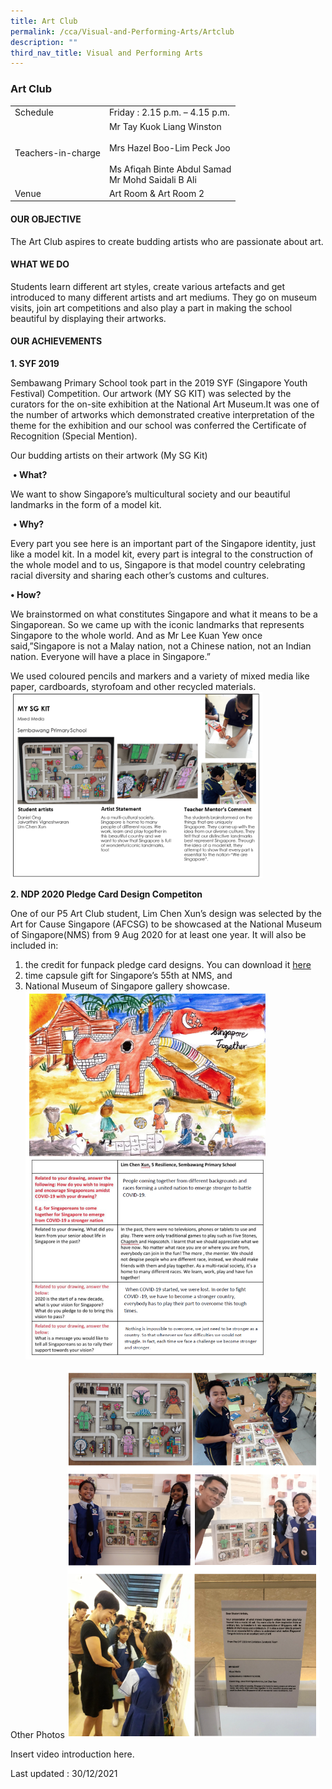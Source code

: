 ```yaml
---
title: Art Club
permalink: /cca/Visual-and-Performing-Arts/Artclub
description: ""
third_nav_title: Visual and Performing Arts
---
```

### Art Club

|  |  |
|---|---|
| Schedule | Friday : 2.15 p.m. – 4.15 p.m. |
| Teachers-in-charge | Mr Tay Kuok Liang Winston <br><br>Mrs Hazel Boo-Lim Peck Joo<br><br>Ms Afiqah Binte Abdul Samad<br>Mr Mohd Saidali B Ali<br> |
|  Venue |  Art Room & Art Room 2 |

#### **OUR OBJECTIVE**

  

The Art Club aspires to create budding artists who are passionate about art.

  

#### **WHAT WE DO**

  

Students learn different art styles, create various artefacts and get introduced to many different artists and art mediums. They go on museum visits, join art competitions and also play a part in making the school beautiful by displaying their artworks.

  

#### **OUR ACHIEVEMENTS**

**1\. SYF 2019**  
  

Sembawang Primary School took part in the 2019 SYF (Singapore Youth Festival) Competition. Our artwork (MY SG KIT) was selected by the curators for the on-site exhibition at the National Art Museum.It was one of the number of artworks which demonstrated creative interpretation of the theme for the exhibition and our school was conferred the Certificate of Recognition (Special Mention). 

  
Our budding artists on their artwork (My SG Kit)  
  
 **• What?**  
  
We want to show Singapore’s multicultural society and our beautiful landmarks in the form of a model kit.  
  
 **• Why?**  

Every part you see here is an important part of the Singapore identity, just like a model kit. In a model kit, every part is integral to the construction of the whole model and to us, Singapore is that model country celebrating racial diversity and sharing each other’s customs and cultures. 

  
**• How?**  
  

We brainstormed on what constitutes Singapore and what it means to be a Singaporean. So we came up with the iconic landmarks that represents Singapore to the whole world. And as Mr Lee Kuan Yew once said,”Singapore is not a Malay nation, not a Chinese nation, not an Indian nation. Everyone will have a place in Singapore.” 

  

We used coloured pencils and markers and a variety of mixed media like paper, cardboards, styrofoam and other recycled materials.
<img src="/images/ccaart.png" 
     style="width:80%">

**2\. NDP 2020 Pledge Card Design Competiton**  
  
One of our P5 Art Club student, Lim Chen Xun’s design was selected by the Art for Cause Singapore (AFCSG) to be showcased at the National Museum of Singapore(NMS) from 9 Aug 2020 for at least one year. It will also be included in:  
  
1) the credit for funpack pledge card designs. You can download it [here](https://sembawangpri.moe.edu.sg/qql/slot/u508/Our%20Programme/CCA/Clubs%20&%20Societies/Art%20Club/NDP%20Card%20Design.pptx)
2) time capsule gift for Singapore’s 55th at NMS, and  
3) National Museum of Singapore gallery showcase.
<img src="/images/cca12.png" 
     style="width:80%">

Other Photos
<img src="/images/cca13.png" 
     style="width:80%">

Insert video introduction here.

Last updated : 30/12/2021